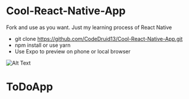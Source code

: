 # Cool-React-Native-App
Fork and use as you want. Just my learning process of React Native

  - git clone https://github.com/CodeDruid13/Cool-React-Native-App.git
  - npm install or use yarn
  - Use Expo to preview on phone or local browser
  
  ![Alt Text](img/todo.gif)
# ToDoApp

